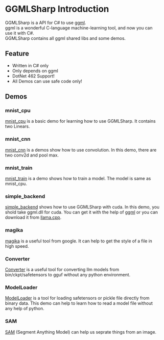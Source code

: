 # GGMLSharp Introduction

GGMLSharp is a API for C# to use [ggml](https://github.com/ggerganov/ggml).</br>
ggml is a wonderful C-language machine-learning tool, and now you can use it with C#.</br>
GGMLSharp contains all ggml shared libs and some demos. 

## Feature

- Written in C# only
- Only depends on ggml
- DotNet 462 Support!
- All Demos can use safe code only!


## Demos

### mnist_cpu

  [mnist_cpu](./examples/mnist_cpu/) is a basic demo for learning how to use GGMLSharp. It contains two Linears.

### mnist_cnn

  [mnist_cnn](./examples/mnist_cnn/) is a demos show how to use convolution. In this demo, there are two conv2d and pool max.

### mnist_train

  [mnist_train](./examples/mnist_train/) is a demo shows how to train a model. The model is same as mnist_cpu.

### simple_backend

  [simple_backend](./examples/simple_backend/) shows how to use GGMLSharp with cuda. In this demo, you shold take ggml.dll for cuda. You can get it with the help of [ggml](https://github.com/ggerganov/ggml) or you can download it from [llama.cpp](https://github.com/ggerganov/llama.cpp/releases).

### magika

[magika](./examples/magika/) is a useful tool from google. It can help to get the style of a file in high speed.

### Converter

[Converter](./examples/Converter/) is a useful tool for converting llm models from bin/ckpt/safetensors to gguf without any python environment. 

### ModelLoader

[ModelLoader](./examples/ModelLoader/) is a tool for loading safetensors or pickle file directly from binary data. This demo can help to learn how to read a model file without any help of python.

### SAM

[SAM](./examples/SAM/) (Segment Anything Model) can help us seprate things from an image.
